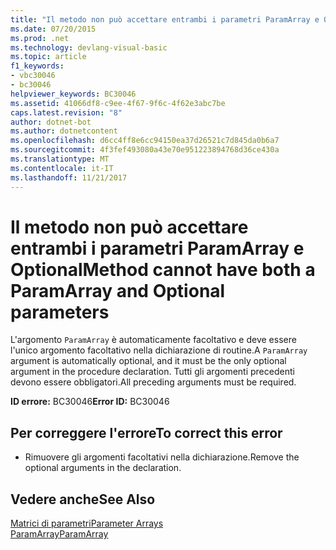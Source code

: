 ```yaml
---
title: "Il metodo non può accettare entrambi i parametri ParamArray e Optional"
ms.date: 07/20/2015
ms.prod: .net
ms.technology: devlang-visual-basic
ms.topic: article
f1_keywords:
- vbc30046
- bc30046
helpviewer_keywords: BC30046
ms.assetid: 41066df8-c9ee-4f67-9f6c-4f62e3abc7be
caps.latest.revision: "8"
author: dotnet-bot
ms.author: dotnetcontent
ms.openlocfilehash: d6cc4ff8e6cc94150ea37d26521c7d845da0b6a7
ms.sourcegitcommit: 4f3fef493080a43e70e951223894768d36ce430a
ms.translationtype: MT
ms.contentlocale: it-IT
ms.lasthandoff: 11/21/2017
---
```

# <a name="method-cannot-have-both-a-paramarray-and-optional-parameters"></a><span data-ttu-id="2cb22-102">Il metodo non può accettare entrambi i parametri ParamArray e Optional</span><span class="sxs-lookup"><span data-stu-id="2cb22-102">Method cannot have both a ParamArray and Optional parameters</span></span>
<span data-ttu-id="2cb22-103">L'argomento `ParamArray` è automaticamente facoltativo e deve essere l'unico argomento facoltativo nella dichiarazione di routine.</span><span class="sxs-lookup"><span data-stu-id="2cb22-103">A `ParamArray` argument is automatically optional, and it must be the only optional argument in the procedure declaration.</span></span> <span data-ttu-id="2cb22-104">Tutti gli argomenti precedenti devono essere obbligatori.</span><span class="sxs-lookup"><span data-stu-id="2cb22-104">All preceding arguments must be required.</span></span>  
  
 <span data-ttu-id="2cb22-105">**ID errore:** BC30046</span><span class="sxs-lookup"><span data-stu-id="2cb22-105">**Error ID:** BC30046</span></span>  
  
## <a name="to-correct-this-error"></a><span data-ttu-id="2cb22-106">Per correggere l'errore</span><span class="sxs-lookup"><span data-stu-id="2cb22-106">To correct this error</span></span>  
  
-   <span data-ttu-id="2cb22-107">Rimuovere gli argomenti facoltativi nella dichiarazione.</span><span class="sxs-lookup"><span data-stu-id="2cb22-107">Remove the optional arguments in the declaration.</span></span>  
  
## <a name="see-also"></a><span data-ttu-id="2cb22-108">Vedere anche</span><span class="sxs-lookup"><span data-stu-id="2cb22-108">See Also</span></span>  
 [<span data-ttu-id="2cb22-109">Matrici di parametri</span><span class="sxs-lookup"><span data-stu-id="2cb22-109">Parameter Arrays</span></span>](../../visual-basic/programming-guide/language-features/procedures/parameter-arrays.md)  
 [<span data-ttu-id="2cb22-110">ParamArray</span><span class="sxs-lookup"><span data-stu-id="2cb22-110">ParamArray</span></span>](../../visual-basic/language-reference/modifiers/paramarray.md)

